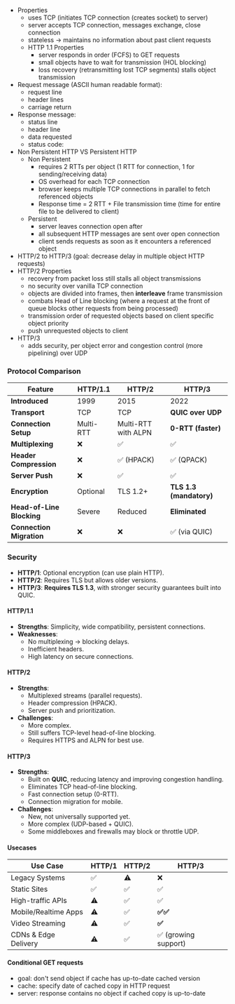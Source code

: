 - Properties
	- uses TCP (initiates TCP connection (creates socket) to server)
	- server accepts TCP connection, messages exchange, close connection
	- stateless $\rightarrow$ maintains no information about past client requests
	- HTTP 1.1 Properties
		- server responds in order (FCFS) to GET requests
		- small objects have to wait for transmission (HOL blocking)
		- loss recovery (retransmitting lost TCP segments) stalls object transmission
- Request message (ASCII human readable format):
	- request line
	- header lines
	- carriage return
- Response message:
	- status line
	- header line
	- data requested
	- status code:
- Non Persistent HTTP VS Persistent HTTP
	- Non Persistent
		- requires 2 RTTs per object (1 RTT for connection, 1 for sending/receiving data)
		- OS overhead for each TCP connection
		- browser keeps multiple TCP connections in parallel to fetch referenced objects 
		- Response time = 2 RTT + File transmission time (time for entire file to be delivered to client)
	- Persistent
		- server leaves connection open after 
		- all subsequent HTTP messages are sent over open connection
		- client sends requests as soon as it encounters a referenced object
- HTTP/2 to HTTP/3 (goal: decrease delay in multiple object HTTP requests)
- HTTP/2 Properties
	- recovery from packet loss still stalls all object transmissions
	- no security over vanilla TCP connection
	- objects are divided into frames, then **interleave** frame transmission
	- combats Head of Line blocking (where a request at the front of queue blocks other requests from being processed)
	- transmission order of requested objects based on client specific object priority 
	- push unrequested objects to client
- HTTP/3 
	- adds security, per object error and congestion control (more pipelining) over UDP



### Protocol Comparison

| Feature | **HTTP/1.1** | **HTTP/2** | **HTTP/3** |
|--------|--------------|------------|------------|
| **Introduced** | 1999 | 2015 | 2022 |
| **Transport** | TCP | TCP | **QUIC over UDP** |
| **Connection Setup** | Multi-RTT | Multi-RTT with ALPN | **0-RTT (faster)** |
| **Multiplexing** | ❌ | ✅ | ✅ |
| **Header Compression** | ❌ | ✅ (HPACK) | ✅ (QPACK) |
| **Server Push** | ❌ | ✅ | ✅ |
| **Encryption** | Optional | TLS 1.2+ | **TLS 1.3 (mandatory)** |
| **Head-of-Line Blocking** | Severe | Reduced | **Eliminated** |
| **Connection Migration** | ❌ | ❌ | ✅ (via QUIC) |
### Security
- **HTTP/1**: Optional encryption (can use plain HTTP).
- **HTTP/2**: Requires TLS but allows older versions.
- **HTTP/3**: **Requires TLS 1.3**, with stronger security guarantees built into QUIC.


####  HTTP/1.1
- **Strengths**: Simplicity, wide compatibility, persistent connections.
- **Weaknesses**:
  - No multiplexing → blocking delays.
  - Inefficient headers.
  - High latency on secure connections.
####  HTTP/2
- **Strengths**:
  - Multiplexed streams (parallel requests).
  - Header compression (HPACK).
  - Server push and prioritization.
- **Challenges**:
  - More complex.
  - Still suffers TCP-level head-of-line blocking.
  - Requires HTTPS and ALPN for best use.

#### HTTP/3
- **Strengths**:
  - Built on **QUIC**, reducing latency and improving congestion handling.
  - Eliminates TCP head-of-line blocking.
  - Fast connection setup (0-RTT).
  - Connection migration for mobile.
- **Challenges**:
  - New, not universally supported yet.
  - More complex (UDP-based + QUIC).
  - Some middleboxes and firewalls may block or throttle UDP.

#### Usecases

| Use Case | HTTP/1 | HTTP/2 | HTTP/3 |
|----------|--------|--------|--------|
| Legacy Systems | ✅ | ⚠️ | ❌ |
| Static Sites | ✅ | ✅ | ✅ |
| High-traffic APIs | ⚠️ | ✅ | ✅ |
| Mobile/Realtime Apps | ⚠️ | ✅ | **✅✅** |
| Video Streaming | ⚠️ | ✅ | **✅** |
| CDNs & Edge Delivery | ⚠️ | ✅ | ✅ (growing support) |


#### Conditional GET requests
- goal: don't send object if cache has up-to-date cached version
- cache: specify date of cached copy in HTTP request
- server: response contains no object if cached copy is up-to-date